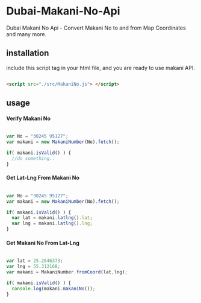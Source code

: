# Dubai-Makani-No-Api
Dubai Makani No Api - Convert Makani No to and from Map Coordinates and many more.

## installation
include this script tag in your html file, and you are ready to use makani API.
```html

<script src="./src/MakaniNo.js"> </script>

```


## usage

#### Verify Makani No

```Javascript

var No = "30245 95127";
var makani = new MakaniNumber(No).fetch();

if( makani.isValid() ) {
  //do something..
}

```

#### Get Lat-Lng From Makani No

```Javascript

var No = "30245 95127";
var makani = new MakaniNumber(No).fetch();

if( makani.isValid() ) {
  var lat = makani.latlng().lat;
  var lng = makani.latlng().lng;
}


```


#### Get Makani No From Lat-Lng

```Javascript

var lat = 25.2646373;
var lng = 55.312168;
var makani = MakaniNumber.fromCoord(lat,lng);

if( makani.isValid() ) {
  console.log(makani.makaniNo());
}


```
